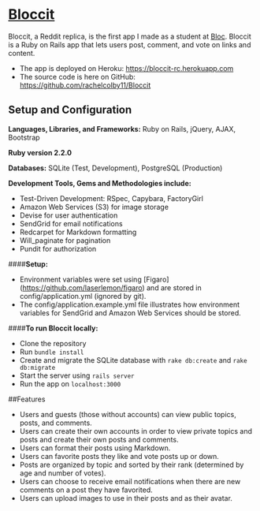 # [Bloccit](https://bloccit-rc.herokuapp.com/) 

Bloccit, a Reddit replica, is the first app I made as a student at [Bloc](http://bloc.io). Bloccit is a Ruby on Rails app that lets users post, comment, and vote on links and content.

* The app is deployed on Heroku: https://bloccit-rc.herokuapp.com
* The source code is here on GitHub: https://github.com/rachelcolby11/Bloccit

## Setup and Configuration
**Languages, Libraries, and Frameworks:** Ruby on Rails, jQuery, AJAX, Bootstrap

**Ruby version 2.2.0**

**Databases:** SQLite (Test, Development), PostgreSQL (Production)

**Development Tools, Gems and Methodologies include:** 
* Test-Driven Development: RSpec, Capybara, FactoryGirl
* Amazon Web Services (S3) for image storage
* Devise for user authentication
* SendGrid for email notifications
* Redcarpet for Markdown formatting
* Will_paginate for pagination 
* Pundit for authorization

####**Setup:**
* Environment variables were set using [Figaro] (https://github.com/laserlemon/figaro) and are stored in config/application.yml (ignored by git).
* The config/application.example.yml file illustrates how environment variables for SendGrid and Amazon Web Services should be stored.

####**To run Bloccit locally:**
* Clone the repository
* Run `bundle install`
* Create and migrate the SQLite database with `rake db:create` and `rake db:migrate`
* Start the server using `rails server`
* Run the app on `localhost:3000` 

##Features
* Users and guests (those without accounts) can view public topics, posts, and comments.
* Users can create their own accounts in order to view private topics and posts and create their own posts and comments.
* Users can format their posts using Markdown.
* Users can favorite posts they like and vote posts up or down.
* Posts are organized by topic and sorted by their rank (determined by age and number of votes).
* Users can choose to receive email notifications when there are new comments on a post they have favorited.
* Users can upload images to use in their posts and as their avatar.
